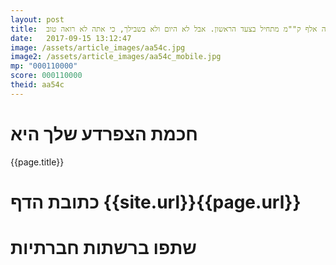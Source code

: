 ```yaml
---
layout: post
title:  גם מסע של מאה אלף ק""מ מתחיל בצעד הראשון. אבל לא היום ולא בשבילך, כי אתה לא רואה טוב.
date:   2017-09-15 13:12:47
image: /assets/article_images/aa54c.jpg
image2: /assets/article_images/aa54c_mobile.jpg
mp: "000110000"
score: 000110000
theid: aa54c
---
```

# חכמת הצפרדע שלך היא
{{page.title}}

# כתובת הדף {{site.url}}{{page.url}}
# שתפו ברשתות חברתיות
